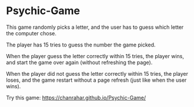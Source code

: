 # Psychic-Game

This game randomly picks a letter, and the user has to guess which letter the computer chose. 

The player has 15 tries to guess the number the game picked.

When the player guess the letter correctly within 15 tries, the player wins, and start the game over again (without refreshing the page).

When the player did not guess the letter correctly within 15 tries, the player loses, and the game restart without a page refresh (just like when the user wins).

Try this game: https://chanrahar.github.io/Psychic-Game/
